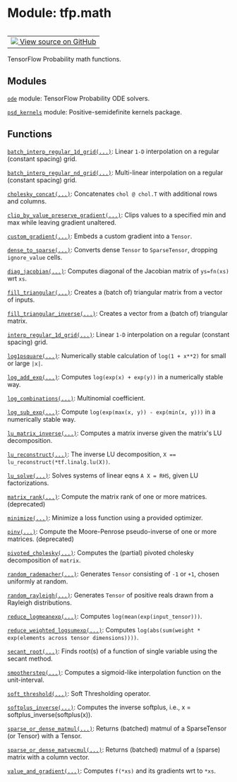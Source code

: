 <div itemscope itemtype="http://developers.google.com/ReferenceObject">
<meta itemprop="name" content="tfp.math" />
<meta itemprop="path" content="Stable" />
</div>

# Module: tfp.math


<table class="tfo-notebook-buttons tfo-api" align="left">

<td>
  <a target="_blank" href="https://github.com/tensorflow/probability/blob/master/tensorflow_probability/python/math/__init__.py">
    <img src="https://www.tensorflow.org/images/GitHub-Mark-32px.png" />
    View source on GitHub
  </a>
</td></table>



TensorFlow Probability math functions.

<!-- Placeholder for "Used in" -->


## Modules

[`ode`](../tfp/math/ode.md) module: TensorFlow Probability ODE solvers.

[`psd_kernels`](../tfp/math/psd_kernels.md) module: Positive-semidefinite kernels package.

## Functions

[`batch_interp_regular_1d_grid(...)`](../tfp/math/batch_interp_regular_1d_grid.md): Linear `1-D` interpolation on a regular (constant spacing) grid.

[`batch_interp_regular_nd_grid(...)`](../tfp/math/batch_interp_regular_nd_grid.md): Multi-linear interpolation on a regular (constant spacing) grid.

[`cholesky_concat(...)`](../tfp/math/cholesky_concat.md): Concatenates `chol @ chol.T` with additional rows and columns.

[`clip_by_value_preserve_gradient(...)`](../tfp/math/clip_by_value_preserve_gradient.md): Clips values to a specified min and max while leaving gradient unaltered.

[`custom_gradient(...)`](../tfp/math/custom_gradient.md): Embeds a custom gradient into a `Tensor`.

[`dense_to_sparse(...)`](../tfp/math/dense_to_sparse.md): Converts dense `Tensor` to `SparseTensor`, dropping `ignore_value` cells.

[`diag_jacobian(...)`](../tfp/math/diag_jacobian.md): Computes diagonal of the Jacobian matrix of `ys=fn(xs)` wrt `xs`.

[`fill_triangular(...)`](../tfp/math/fill_triangular.md): Creates a (batch of) triangular matrix from a vector of inputs.

[`fill_triangular_inverse(...)`](../tfp/math/fill_triangular_inverse.md): Creates a vector from a (batch of) triangular matrix.

[`interp_regular_1d_grid(...)`](../tfp/math/interp_regular_1d_grid.md): Linear `1-D` interpolation on a regular (constant spacing) grid.

[`log1psquare(...)`](../tfp/math/log1psquare.md): Numerically stable calculation of `log(1 + x**2)` for small or large `|x|`.

[`log_add_exp(...)`](../tfp/math/log_add_exp.md): Computes `log(exp(x) + exp(y))` in a numerically stable way.

[`log_combinations(...)`](../tfp/math/log_combinations.md): Multinomial coefficient.

[`log_sub_exp(...)`](../tfp/math/log_sub_exp.md): Compute `log(exp(max(x, y)) - exp(min(x, y)))` in a numerically stable way.

[`lu_matrix_inverse(...)`](../tfp/math/lu_matrix_inverse.md): Computes a matrix inverse given the matrix's LU decomposition.

[`lu_reconstruct(...)`](../tfp/math/lu_reconstruct.md): The inverse LU decomposition, `X == lu_reconstruct(*tf.linalg.lu(X))`.

[`lu_solve(...)`](../tfp/math/lu_solve.md): Solves systems of linear eqns `A X = RHS`, given LU factorizations.

[`matrix_rank(...)`](../tfp/math/matrix_rank.md): Compute the matrix rank of one or more matrices. (deprecated)

[`minimize(...)`](../tfp/math/minimize.md): Minimize a loss function using a provided optimizer.

[`pinv(...)`](../tfp/math/pinv.md): Compute the Moore-Penrose pseudo-inverse of one or more matrices. (deprecated)

[`pivoted_cholesky(...)`](../tfp/math/pivoted_cholesky.md): Computes the (partial) pivoted cholesky decomposition of `matrix`.

[`random_rademacher(...)`](../tfp/math/random_rademacher.md): Generates `Tensor` consisting of `-1` or `+1`, chosen uniformly at random.

[`random_rayleigh(...)`](../tfp/math/random_rayleigh.md): Generates `Tensor` of positive reals drawn from a Rayleigh distributions.

[`reduce_logmeanexp(...)`](../tfp/math/reduce_logmeanexp.md): Computes `log(mean(exp(input_tensor)))`.

[`reduce_weighted_logsumexp(...)`](../tfp/math/reduce_weighted_logsumexp.md): Computes `log(abs(sum(weight * exp(elements across tensor dimensions))))`.

[`secant_root(...)`](../tfp/math/secant_root.md): Finds root(s) of a function of single variable using the secant method.

[`smootherstep(...)`](../tfp/math/smootherstep.md): Computes a sigmoid-like interpolation function on the unit-interval.

[`soft_threshold(...)`](../tfp/math/soft_threshold.md): Soft Thresholding operator.

[`softplus_inverse(...)`](../tfp/math/softplus_inverse.md): Computes the inverse softplus, i.e., x = softplus_inverse(softplus(x)).

[`sparse_or_dense_matmul(...)`](../tfp/math/sparse_or_dense_matmul.md): Returns (batched) matmul of a SparseTensor (or Tensor) with a Tensor.

[`sparse_or_dense_matvecmul(...)`](../tfp/math/sparse_or_dense_matvecmul.md): Returns (batched) matmul of a (sparse) matrix with a column vector.

[`value_and_gradient(...)`](../tfp/math/value_and_gradient.md): Computes `f(*xs)` and its gradients wrt to `*xs`.

